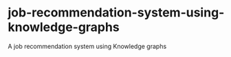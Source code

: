# job-recommendation-system-using-knowledge-graphs
A job recommendation system using Knowledge graphs
